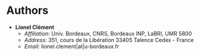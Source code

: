 # Authors

- **Lionel Clément**
  - *Affiliation:* Univ. Bordeaux, CNRS, Bordeaux INP, LaBRI, UMR 5800
  - *Address:* 351, cours de la Libération
               33405 Talence Cedex - France
  - *Email:* lionel.clement|at|u-bordeaux.fr
